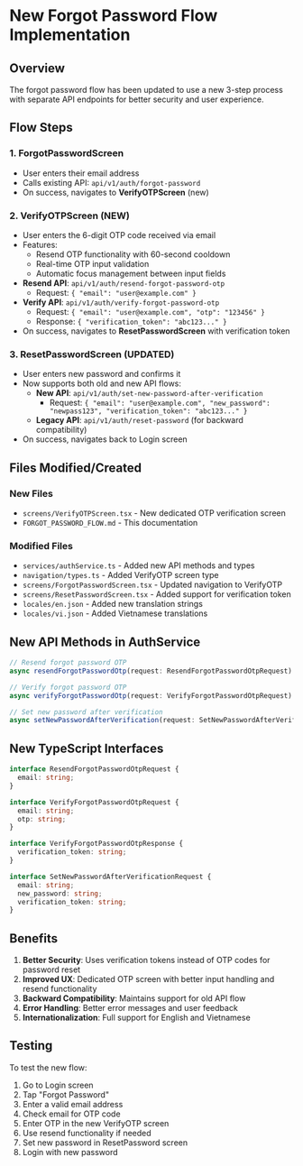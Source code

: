 # New Forgot Password Flow Implementation

## Overview
The forgot password flow has been updated to use a new 3-step process with separate API endpoints for better security and user experience.

## Flow Steps

### 1. ForgotPasswordScreen
- User enters their email address
- Calls existing API: `api/v1/auth/forgot-password`
- On success, navigates to **VerifyOTPScreen** (new)

### 2. VerifyOTPScreen (NEW)
- User enters the 6-digit OTP code received via email
- Features:
  - Resend OTP functionality with 60-second cooldown
  - Real-time OTP input validation
  - Automatic focus management between input fields
- **Resend API**: `api/v1/auth/resend-forgot-password-otp`
  - Request: `{ "email": "user@example.com" }`
- **Verify API**: `api/v1/auth/verify-forgot-password-otp`
  - Request: `{ "email": "user@example.com", "otp": "123456" }`
  - Response: `{ "verification_token": "abc123..." }`
- On success, navigates to **ResetPasswordScreen** with verification token

### 3. ResetPasswordScreen (UPDATED)
- User enters new password and confirms it
- Now supports both old and new API flows:
  - **New API**: `api/v1/auth/set-new-password-after-verification`
    - Request: `{ "email": "user@example.com", "new_password": "newpass123", "verification_token": "abc123..." }`
  - **Legacy API**: `api/v1/auth/reset-password` (for backward compatibility)
- On success, navigates back to Login screen

## Files Modified/Created

### New Files
- `screens/VerifyOTPScreen.tsx` - New dedicated OTP verification screen
- `FORGOT_PASSWORD_FLOW.md` - This documentation

### Modified Files
- `services/authService.ts` - Added new API methods and types
- `navigation/types.ts` - Added VerifyOTP screen type
- `screens/ForgotPasswordScreen.tsx` - Updated navigation to VerifyOTP
- `screens/ResetPasswordScreen.tsx` - Added support for verification token
- `locales/en.json` - Added new translation strings
- `locales/vi.json` - Added Vietnamese translations

## New API Methods in AuthService

```typescript
// Resend forgot password OTP
async resendForgotPasswordOtp(request: ResendForgotPasswordOtpRequest): Promise<void>

// Verify forgot password OTP
async verifyForgotPasswordOtp(request: VerifyForgotPasswordOtpRequest): Promise<VerifyForgotPasswordOtpResponse>

// Set new password after verification
async setNewPasswordAfterVerification(request: SetNewPasswordAfterVerificationRequest): Promise<void>
```

## New TypeScript Interfaces

```typescript
interface ResendForgotPasswordOtpRequest {
  email: string;
}

interface VerifyForgotPasswordOtpRequest {
  email: string;
  otp: string;
}

interface VerifyForgotPasswordOtpResponse {
  verification_token: string;
}

interface SetNewPasswordAfterVerificationRequest {
  email: string;
  new_password: string;
  verification_token: string;
}
```

## Benefits

1. **Better Security**: Uses verification tokens instead of OTP codes for password reset
2. **Improved UX**: Dedicated OTP screen with better input handling and resend functionality
3. **Backward Compatibility**: Maintains support for old API flow
4. **Error Handling**: Better error messages and user feedback
5. **Internationalization**: Full support for English and Vietnamese

## Testing

To test the new flow:
1. Go to Login screen
2. Tap "Forgot Password"
3. Enter a valid email address
4. Check email for OTP code
5. Enter OTP in the new VerifyOTP screen
6. Use resend functionality if needed
7. Set new password in ResetPassword screen
8. Login with new password 